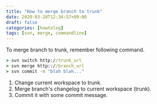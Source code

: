 ```yaml
---
title: "How to merge branch to trunk"
date: 2020-03-28T12:34:57+09:00
draft: false
categories: [howtolog]
tags: [svn, merge, commandline]
---
```


To merge branch to trunk, remember following command.

```cmd
> svn switch http://trunk_url
> svn merge http:://branch_url
> svn commit -m "blah blah..."
```

<!-- more -->

1. Change current workspace to trunk.
2. Merge branch's changelog to current workspace (trunk).
3. Commit it with some commit message.
